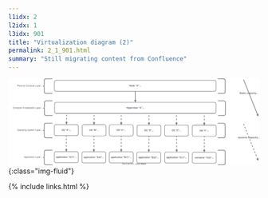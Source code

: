 ```yaml
---
l1idx: 2
l2idx: 1
l3idx: 901
title: "Virtualization diagram (2)"
permalink: 2_1_901.html
summary: "Still migrating content from Confluence"
---
```


![image](./capacity-virt-2.drawio.svg){:class="img-fluid"}

{% include links.html %}
